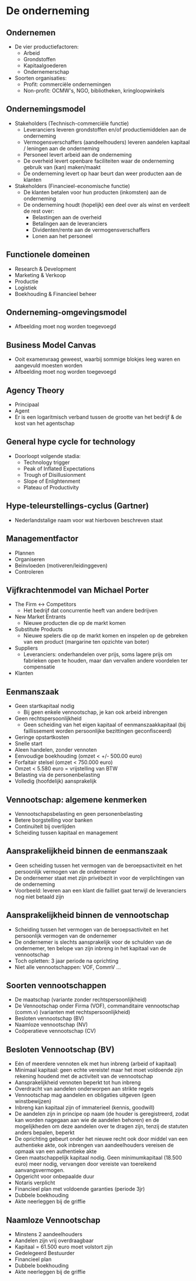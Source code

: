 # De onderneming

## Ondernemen

* De vier productiefactoren:
  * Arbeid
  * Grondstoffen
  * Kapitaalgoederen
  * Ondernemerschap
* Soorten organisaties:
  * Profit: commerciële ondernemingen
  * Non-profit: OCMW's, NGO, bibliotheken, kringloopwinkels

## Ondernemingsmodel

* Stakeholders (Technisch-commerciële functie)
  * Leveranciers leveren grondstoffen en/of productiemiddelen aan de onderneming
  * Vermogensverschaffers (aandeelhouders) leveren aandelen kapitaal / leningen aan de onderneming
  * Personeel levert arbeid aan de onderneming
  * De overheid levert openbare faciliteiten waar de onderneming gebruik van (kan) maken/maakt
  * De onderneming levert op haar beurt dan weer producten aan de klanten
* Stakeholders (Financieel-economische functie)
  * De klanten betalen voor hun producten (inkomsten) aan de onderneming
  * De onderneming houdt (hopelijk) een deel over als winst en verdeelt de rest over:
    * Belastingen aan de overheid
    * Betalingen aan de leveranciers
    * Dividenten/rente aan de vermogensverschaffers
    * Lonen aan het personeel

## Functionele domeinen

* Research & Development
* Marketing & Verkoop
* Productie
* Logistiek
* Boekhouding & Financieel beheer

## Onderneming-omgevingsmodel

* Afbeelding moet nog worden toegevoegd

## Business Model Canvas

* Ooit examenvraag geweest, waarbij sommige blokjes leeg waren en aangevuld moesten worden
* Afbeelding moet nog worden toegevoegd

## Agency Theory

* Principaal
* Agent
* Er is een logaritmisch verband tussen de grootte van het bedrijf & de kost van het agentschap

## General hype cycle for technology

* Doorloopt volgende stadia:
  * Technology trigger
  * Peak of Inflated Expectations
  * Trough of Disillusionment
  * Slope of Enlightenment
  * Plateau of Productivity

## Hype-teleurstellings-cyclus (Gartner)

* Nederlandstalige naam voor wat hierboven beschreven staat

## Managementfactor

* Plannen
* Organiseren
* Beïnvloeden (motiveren/leidinggeven)
* Controleren

## Vijfkrachtenmodel van Michael Porter

* The Firm <-> Competitors
  * Het bedrijf dat concurrentie heeft van andere bedrijven
* New Market Entrants
  * Nieuwe producten die op de markt komen
* Substitute Products
  * Nieuwe spelers die op de markt komen en inspelen op de gebreken van een product (margarine ten opzichte van boter)
* Suppliers
  * Leveranciers: onderhandelen over prijs, soms lagere prijs om fabrieken open te houden, maar dan vervallen andere voordelen ter compensatie
* Klanten

## Eenmanszaak

* Geen startkapitaal nodig
  * Bij geen enkele vennootschap, je kan ook arbeid inbrengen
* Geen rechtspersoonlijkheid 
  * Geen scheiding van het eigen kapitaal of eenmanszaakkapitaal (bij faillissement worden persoonlijke bezittingen geconfisceerd)
* Geringe opstartkosten
* Snelle start
* Aleen handelen, zonder vennoten
* Eenvoudige boekhouding (omzet < +/- 500.00 euro)
* Forfaitair stelsel (omzet < 750.000 euro)
* Omzet < 5.580 euro = vrijstelling van BTW
* Belasting via de personenbelasting
* Volledig (hoofdelijk) aansprakelijk

## Vennootschap: algemene kenmerken

* Vennootschapsbelasting en geen personenbelasting
* Betere borgstelling voor banken
* Continuïteit bij overlijden
* Scheiding tussen kapitaal en management

## Aansprakelijkheid binnen de eenmanszaak

* Geen scheiding tussen het vermogen van de beroepsactiviteit en het persoonlijk vermogen van de ondernemer
* De ondernemer staat met zijn privébezit in voor de verplichtingen van de onderneming
* Voorbeeld: leveren aan een klant die failliet gaat terwijl de leveranciers nog niet betaald zijn

## Aansprakelijkheid binnen de vennootschap

* Scheiding tussen het vermogen van de beroepsactiviteit en het persoonlijk vermogen van de ondernemer
* De ondernemer is slechts aansprakelijk voor de schulden van de ondernemer, ten belope van zijn inbreng in het kapitaal van de vennootschap
* Toch opletten: 3 jaar periode na oprichting
* Niet alle vennootschappen: VOF, CommV ...

## Soorten vennootschappen

* De maatschap (variante zonder rechtspersoonlijkheid)
* De Vennootschap onder Firma (VOF), commanditaire vennootschap (comm.v) (varianten met rechtspersoonlijkheid)
* Besloten vennootschap (BV)
* Naamloze vennootschap (NV)
* Coöperatieve vennootschap (CV)

## Besloten Vennootschap (BV)

* Eén of meerdere vennoten elk met hun inbreng (arbeid of kapitaal)
* Minimaal kapitaal: geen echte vereiste! maar het moet voldoende zijn rekening houdend met de activiteit van de vennootschap
* Aansprakelijkheid vennoten beperkt tot hun inbreng
* Overdracht van aandelen onderworpen aan strikte regels
* Vennootschap mag aandelen en obligaties uitgeven (geen winstbewijzen)
* Inbreng kan kapitaal zijn of immaterieel (kennis, goodwill)
* De aandelen zijn in principe op naam (de houder is geregistreerd, zodat kan worden nagegaan aan wie de aandelen behoren) en de mogelijkheden om deze aandelen over te dragen zijn, tenzij de statuten anders bepalen, beperkt
* De oprichting gebeurt onder het nieuwe recht ook door middel van een authentieke akte, ook inbrengen van aandeelhouders vereisen de opmaak van een authentieke akte
* Geen maatschappelijk kapitaal nodig. Geen minimumkapitaal (18.500 euro) meer nodig, vervangen door vereiste van toereikend aanvangsvermogen.
* Opgericht voor onbepaalde duur
* Notaris verplicht
* Financieel plan met voldoende garanties (periode 3jr)
* Dubbele boekhouding
* Akte neerleggen bij de griffie

## Naamloze Vennootschap

* Minstens 2 aandeelhouders
* Aandelen zijn vrij overdraagbaar
* Kapitaal = 61.500 euro moet volstort zijn
* Gedelegeerd Bestuurder
* Financieel plan
* Dubbele boekhouding
* Akte neerleggen bij de griffie
